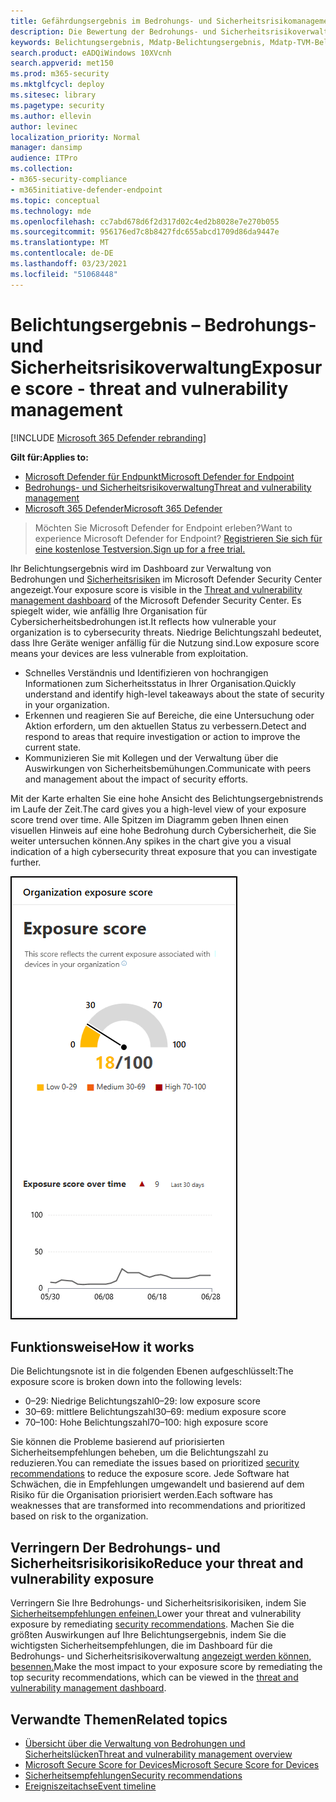 ```yaml
---
title: Gefährdungsergebnis im Bedrohungs- und Sicherheitsrisikomanagement
description: Die Bewertung der Bedrohungs- und Sicherheitsrisikoverwaltung spiegelt wider, wie anfällig Ihre Organisation für Cybersicherheitsbedrohungen ist.
keywords: Belichtungsergebnis, Mdatp-Belichtungsergebnis, Mdatp-TVM-Belichtungsergebnis, Unternehmensbelichtungsergebnis, Tvm-Organisationsbelichtungsergebnis, Bedrohungs- und Sicherheitsrisikoverwaltung, Microsoft Defender for Endpoint
search.product: eADQiWindows 10XVcnh
search.appverid: met150
ms.prod: m365-security
ms.mktglfcycl: deploy
ms.sitesec: library
ms.pagetype: security
ms.author: ellevin
author: levinec
localization_priority: Normal
manager: dansimp
audience: ITPro
ms.collection:
- m365-security-compliance
- m365initiative-defender-endpoint
ms.topic: conceptual
ms.technology: mde
ms.openlocfilehash: cc7abd678d6f2d317d02c4ed2b8028e7e270b055
ms.sourcegitcommit: 956176ed7c8b8427fdc655abcd1709d86da9447e
ms.translationtype: MT
ms.contentlocale: de-DE
ms.lasthandoff: 03/23/2021
ms.locfileid: "51068448"
---
```

# <a name="exposure-score---threat-and-vulnerability-management"></a><span data-ttu-id="2247e-104">Belichtungsergebnis – Bedrohungs- und Sicherheitsrisikoverwaltung</span><span class="sxs-lookup"><span data-stu-id="2247e-104">Exposure score - threat and vulnerability management</span></span>

[!INCLUDE [Microsoft 365 Defender rebranding](../../includes/microsoft-defender.md)]

<span data-ttu-id="2247e-105">**Gilt für:**</span><span class="sxs-lookup"><span data-stu-id="2247e-105">**Applies to:**</span></span>

- [<span data-ttu-id="2247e-106">Microsoft Defender für Endpunkt</span><span class="sxs-lookup"><span data-stu-id="2247e-106">Microsoft Defender for Endpoint</span></span>](https://go.microsoft.com/fwlink/?linkid=2154037)
- [<span data-ttu-id="2247e-107">Bedrohungs- und Sicherheitsrisikoverwaltung</span><span class="sxs-lookup"><span data-stu-id="2247e-107">Threat and vulnerability management</span></span>](next-gen-threat-and-vuln-mgt.md)
- [<span data-ttu-id="2247e-108">Microsoft 365 Defender</span><span class="sxs-lookup"><span data-stu-id="2247e-108">Microsoft 365 Defender</span></span>](https://go.microsoft.com/fwlink/?linkid=2118804)

><span data-ttu-id="2247e-109">Möchten Sie Microsoft Defender for Endpoint erleben?</span><span class="sxs-lookup"><span data-stu-id="2247e-109">Want to experience Microsoft Defender for Endpoint?</span></span> [<span data-ttu-id="2247e-110">Registrieren Sie sich für eine kostenlose Testversion.</span><span class="sxs-lookup"><span data-stu-id="2247e-110">Sign up for a free trial.</span></span>](https://www.microsoft.com/microsoft-365/windows/microsoft-defender-atp?ocid=docs-wdatp-portaloverview-abovefoldlink)

<span data-ttu-id="2247e-111">Ihr Belichtungsergebnis wird im Dashboard zur Verwaltung von Bedrohungen und [Sicherheitsrisiken](tvm-dashboard-insights.md) im Microsoft Defender Security Center angezeigt.</span><span class="sxs-lookup"><span data-stu-id="2247e-111">Your exposure score is visible in the [Threat and vulnerability management dashboard](tvm-dashboard-insights.md) of the Microsoft Defender Security Center.</span></span> <span data-ttu-id="2247e-112">Es spiegelt wider, wie anfällig Ihre Organisation für Cybersicherheitsbedrohungen ist.</span><span class="sxs-lookup"><span data-stu-id="2247e-112">It reflects how vulnerable your organization is to cybersecurity threats.</span></span> <span data-ttu-id="2247e-113">Niedrige Belichtungszahl bedeutet, dass Ihre Geräte weniger anfällig für die Nutzung sind.</span><span class="sxs-lookup"><span data-stu-id="2247e-113">Low exposure score means your devices are less vulnerable from exploitation.</span></span>

- <span data-ttu-id="2247e-114">Schnelles Verständnis und Identifizieren von hochrangigen Informationen zum Sicherheitsstatus in Ihrer Organisation.</span><span class="sxs-lookup"><span data-stu-id="2247e-114">Quickly understand and identify high-level takeaways about the state of security in your organization.</span></span>
- <span data-ttu-id="2247e-115">Erkennen und reagieren Sie auf Bereiche, die eine Untersuchung oder Aktion erfordern, um den aktuellen Status zu verbessern.</span><span class="sxs-lookup"><span data-stu-id="2247e-115">Detect and respond to areas that require investigation or action to improve the current state.</span></span>
- <span data-ttu-id="2247e-116">Kommunizieren Sie mit Kollegen und der Verwaltung über die Auswirkungen von Sicherheitsbemühungen.</span><span class="sxs-lookup"><span data-stu-id="2247e-116">Communicate with peers and management about the impact of security efforts.</span></span>

<span data-ttu-id="2247e-117">Mit der Karte erhalten Sie eine hohe Ansicht des Belichtungsergebnistrends im Laufe der Zeit.</span><span class="sxs-lookup"><span data-stu-id="2247e-117">The card gives you a high-level view of your exposure score trend over time.</span></span> <span data-ttu-id="2247e-118">Alle Spitzen im Diagramm geben Ihnen einen visuellen Hinweis auf eine hohe Bedrohung durch Cybersicherheit, die Sie weiter untersuchen können.</span><span class="sxs-lookup"><span data-stu-id="2247e-118">Any spikes in the chart give you a visual indication of a high cybersecurity threat exposure that you can investigate further.</span></span>

![Belichtungsergebniskarte](images/tvm_exp_score.png)

## <a name="how-it-works"></a><span data-ttu-id="2247e-120">Funktionsweise</span><span class="sxs-lookup"><span data-stu-id="2247e-120">How it works</span></span>

<span data-ttu-id="2247e-121">Die Belichtungsnote ist in die folgenden Ebenen aufgeschlüsselt:</span><span class="sxs-lookup"><span data-stu-id="2247e-121">The exposure score is broken down into the following levels:</span></span>

- <span data-ttu-id="2247e-122">0–29: Niedrige Belichtungszahl</span><span class="sxs-lookup"><span data-stu-id="2247e-122">0–29: low exposure score</span></span>
- <span data-ttu-id="2247e-123">30–69: mittlere Belichtungszahl</span><span class="sxs-lookup"><span data-stu-id="2247e-123">30–69: medium exposure score</span></span>
- <span data-ttu-id="2247e-124">70–100: Hohe Belichtungszahl</span><span class="sxs-lookup"><span data-stu-id="2247e-124">70–100: high exposure score</span></span>

<span data-ttu-id="2247e-125">Sie können die Probleme basierend auf [](tvm-security-recommendation.md) priorisierten Sicherheitsempfehlungen beheben, um die Belichtungszahl zu reduzieren.</span><span class="sxs-lookup"><span data-stu-id="2247e-125">You can remediate the issues based on prioritized [security recommendations](tvm-security-recommendation.md) to reduce the exposure score.</span></span> <span data-ttu-id="2247e-126">Jede Software hat Schwächen, die in Empfehlungen umgewandelt und basierend auf dem Risiko für die Organisation priorisiert werden.</span><span class="sxs-lookup"><span data-stu-id="2247e-126">Each software has weaknesses that are transformed into recommendations and prioritized based on risk to the organization.</span></span>

## <a name="reduce-your-threat-and-vulnerability-exposure"></a><span data-ttu-id="2247e-127">Verringern Der Bedrohungs- und Sicherheitsrisikorisiko</span><span class="sxs-lookup"><span data-stu-id="2247e-127">Reduce your threat and vulnerability exposure</span></span>

<span data-ttu-id="2247e-128">Verringern Sie Ihre Bedrohungs- und Sicherheitsrisikorisiken, indem Sie [Sicherheitsempfehlungen enfeinen.](tvm-security-recommendation.md)</span><span class="sxs-lookup"><span data-stu-id="2247e-128">Lower your threat and vulnerability exposure by remediating [security recommendations](tvm-security-recommendation.md).</span></span> <span data-ttu-id="2247e-129">Machen Sie die größten Auswirkungen auf Ihre Belichtungsergebnis, indem Sie die wichtigsten Sicherheitsempfehlungen, die im Dashboard für die Bedrohungs- und Sicherheitsrisikoverwaltung [angezeigt werden können, besennen.](tvm-dashboard-insights.md)</span><span class="sxs-lookup"><span data-stu-id="2247e-129">Make the most impact to your exposure score by remediating the top security recommendations, which can be viewed in the [threat and vulnerability management dashboard](tvm-dashboard-insights.md).</span></span>

## <a name="related-topics"></a><span data-ttu-id="2247e-130">Verwandte Themen</span><span class="sxs-lookup"><span data-stu-id="2247e-130">Related topics</span></span>

- [<span data-ttu-id="2247e-131">Übersicht über die Verwaltung von Bedrohungen und Sicherheitslücken</span><span class="sxs-lookup"><span data-stu-id="2247e-131">Threat and vulnerability management overview</span></span>](next-gen-threat-and-vuln-mgt.md)
- [<span data-ttu-id="2247e-132">Microsoft Secure Score for Devices</span><span class="sxs-lookup"><span data-stu-id="2247e-132">Microsoft Secure Score for Devices</span></span>](tvm-microsoft-secure-score-devices.md)
- [<span data-ttu-id="2247e-133">Sicherheitsempfehlungen</span><span class="sxs-lookup"><span data-stu-id="2247e-133">Security recommendations</span></span>](tvm-security-recommendation.md)
- [<span data-ttu-id="2247e-134">Ereigniszeitachse</span><span class="sxs-lookup"><span data-stu-id="2247e-134">Event timeline</span></span>](threat-and-vuln-mgt-event-timeline.md)
